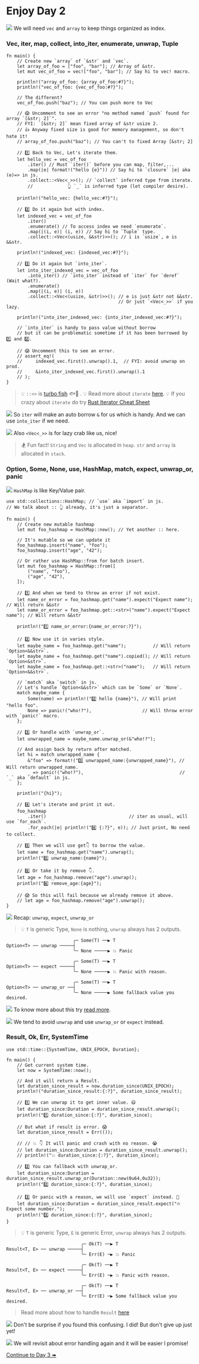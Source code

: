 # Enjoy Day 2

![](/assets/kat.png) <span class="speech-bubble">We will need `vec` and `array` to keep things organized as index.</span>

### Vec, iter, map, collect, into_iter, enumerate, unwrap, Tuple

```rust,editable
fn main() {
    // Create new `array` of `&str` and `vec`.
    let array_of_foo = ["foo", "bar"]; // Array of &str.
    let mut vec_of_foo = vec!["foo", "bar"]; // Say hi to vec! macro.

    println!("array_of_foo: {array_of_foo:#?}");
    println!("vec_of_foo: {vec_of_foo:#?}");

    // The different?
    vec_of_foo.push("baz"); // You can push more to Vec

    // 😱 Uncomment to see an error "no method named `push` found for array `[&str; 2]`".
    // FYI: `[&str; 2]` mean fixed array of &str usize 2.
    // 👍 Anyway fixed size is good for memory management, so don't hate it!
    // array_of_foo.push("baz"); // You can't to fixed Array [&str; 2]

    // 1️⃣ Back to Vec, Let's iterate them.
    let hello_vec = vec_of_foo
        .iter() // Must `iter()` before you can map, filter,...
        .map(|e| format!("hello {e}")) // Say hi to `closure` |e| aka (e)=> in js.
        .collect::<Vec<_>>(); // `collect` inferred type from iterate.
        //             👆 `_` is inferred type (let compiler desire).

    println!("hello_vec: {hello_vec:#?}");

    // 2️⃣ Do it again but with index.
    let indexed_vec = vec_of_foo
        .iter()
        .enumerate() // To access index we need `enumerate`.
        .map(|(i, e)| (i, e)) // Say hi to `Tuple` type.
        .collect::<Vec<(usize, &&str)>>(); // i is `usize`, e is &&str.

    println!("indexed_vec: {indexed_vec:#?}");

    // 3️⃣ Do it again but `into_iter`.
    let into_iter_indexed_vec = vec_of_foo
        .into_iter() // `into_iter` instead of `iter` for `deref` (Wait what?).
        .enumerate()
        .map(|(i, e)| (i, e))
        .collect::<Vec<(usize, &str)>>(); // e is just &str not &&str.
                                          // Or just `<Vec<_>>` if you lazy.

    println!("into_iter_indexed_vec: {into_iter_indexed_vec:#?}");

    // `into_iter` is handy to pass value without borrow
    // but it can be problematic sometime if it has been borrowed by 1️⃣ and 2️⃣.

    // 😱 Uncomment this to see an error.
    // assert_eq!(
    //     indexed_vec.first().unwrap().1,  // FYI: avoid unwrap on prod.
    //     &into_iter_indexed_vec.first().unwrap().1
    // );
}
```

> 💡 `::<>` is [turbo fish](https://turbo.fish/) <span style="transform: scaleX(-1);"><span>🐟💨</span></span> .
> 💡 Read more about `iterate` [here](https://doc.rust-lang.org/rust-by-example/trait/iter.html).
> 💡 If you crazy about `iterate` do try [Rust Iterator Cheat Sheet](https://danielkeep.github.io/itercheat_baked.html)

![](/assets/kat.png) <span class="speech-bubble">So `iter` will make an auto borrow `&` for us which is handy.
And we can use `into_iter` if we need.</span>

![](/assets/duck.png) <span class="speech-bubble">Also `<Vec<_>>` is for lazy crab like us, nice!</span>

> 🏂 Fun fact!
> `String` and `Vec` is allocated in `heap`.
> `str` and `array` is allocated in `stack`.

### Option, Some, None, use, HashMap, match, expect, unwrap_or, panic

![](/assets/kat.png) <span class="speech-bubble">`HashMap` is like Key/Value pair.</span>

```rust,editable
use std::collections::HashMap; // `use` aka `import` in js.
// We talk about :: 👆 already, it's just a separator.

fn main() {
    // Create new mutable hashmap
    let mut foo_hashmap = HashMap::new(); // Yet another :: here.

    // It's mutable so we can update it
    foo_hashmap.insert("name", "foo");
    foo_hashmap.insert("age", "42");

    // Or rather use HashMap::from for batch insert.
    let mut foo_hashmap = HashMap::from([
        ("name", "foo"),
        ("age", "42"),
    ]);

    // 1️⃣ And when we tend to throw an error if not exist.
    let name_or_error = foo_hashmap.get("name").expect("Expect name");        // Will return &&str
    let name_or_error = foo_hashmap.get::<str>("name").expect("Expect name"); // Will return &&str

    println!("1️⃣ name_or_error:{name_or_error:?}");

    // 2️⃣ Now use it in varies style.
    let maybe_name = foo_hashmap.get("name");          // Will return `Option<&&str>`.
    let maybe_name = foo_hashmap.get("name").copied(); // Will return `Option<&str>`.
    let maybe_name = foo_hashmap.get::<str>("name");   // Will return `Option<&&str>`.

    // `match` aka `switch` in js.
    // Let's handle `Option<&&str>` which can be `Some` or `None`.
    match maybe_name {
        Some(name) => println!("2️⃣ hello {name}"), // Will print "hello foo".
        None => panic!("who!?"),                   // Will throw error with `panic!` macro.
    };

    // 3️⃣ Or handle with `unwrap_or`.
    let unwrapped_name = maybe_name.unwrap_or(&"who!?");

    // And assign back by return after matched.
    let hi = match unwrapped_name {
        &"foo" => format!("3️⃣ unwrapped_name:{unwrapped_name}"), // Will return unwrapped_name.
        _ => panic!("who!?"),                                    // `_` aka `default` in js.
    };

    println!("{hi}");

    // 4️⃣ Let's iterate and print it out.
    foo_hashmap
        .iter()                               // iter as usual, will use `for_each`.
        .for_each(|e| println!("4️⃣ {:?}", e)); // Just print, No need to collect.

    // 5️⃣ Then we will use get👇 to borrow the value.
    let name = foo_hashmap.get("name").unwrap();
    println!("5️⃣ unwrap_name:{name}");

    // 6️⃣ Or take it by remove 👇.
    let age = foo_hashmap.remove("age").unwrap();
    println!("6️⃣ remove_age:{age}");

    // 😱 So this will fail because we already remove it above.
    // let age = foo_hashmap.remove("age").unwrap();
}
```

![](/assets/kat.png) <span class="speech-bubble">Recap: `unwrap`, `expect`, `unwrap_or`</span>

> 💡 `T` is generic Type, `None` is nothing, `unwrap` always has 2 outputs.

```
                         ╭─ Some(T) ──▶︎ T
Option<T> ── unwrap ─────┤
                         ╰─ None ─────▶︎ 💥 Panic
```

```
                         ╭─ Some(T) ──▶︎ T
Option<T> ── expect ─────┤
                         ╰─ None ─────▶︎ 💥 Panic with reason.
```

```
                         ╭─ Some(T) ──▶︎ T
Option<T> ── unwrap_or ──┤
                         ╰─ None ─────▶︎ Some fallback value you desired.
```

![](/assets/kat.png) <span class="speech-bubble">To know more about this try [read more](https://doc.rust-lang.org/rust-by-example/error/option_unwrap.html).</span>

![](/assets/duck.png) <span class="speech-bubble">We tend to avoid `unwrap` and use `unwrap_or` or `expect` instead.</span>

### Result, Ok, Err, SystemTime

```rust,editable
use std::time::{SystemTime, UNIX_EPOCH, Duration};

fn main() {
    // Get current system time.
    let now = SystemTime::now();

    // And it will return a Result.
    let duration_since_result = now.duration_since(UNIX_EPOCH);
    println!("duration_since_result:{:?}", duration_since_result);

    // 1️⃣ We can unwrap it to get inner value. 😃
    let duration_since:Duration = duration_since_result.unwrap();
    println!("1️⃣ duration_since:{:?}", duration_since);

    // But what if result is error. 😱
    let duration_since_result = Err(());

    // // 💥 👇 It will panic and crash with no reason. 😭
    // let duration_since:Duration = duration_since_result.unwrap();
    // println!("💥 duration_since:{:?}", duration_since);

    // 2️⃣ You can fallback with unwrap_or.
    let duration_since:Duration = duration_since_result.unwrap_or(Duration::new(0u64,0u32));
    println!("2️⃣ duration_since:{:?}", duration_since);

    // 3️⃣ Or panic with a reason, we will use `expect` instead. 🫣
    let duration_since:Duration = duration_since_result.expect("🔥 Expect some number.");
    println!("3️⃣ duration_since:{:?}", duration_since);
}
```

> 💡 `T` is generic Type, `E` is generic Error, `unwrap` always has 2 outputs.

```
                            ╭─ Ok(T) ──▶︎ T
Result<T, E> ── unwrap ─────┤
                            ╰─ Err(E) ─▶︎ 💥 Panic
```

```
                            ╭─ Ok(T) ──▶︎ T
Result<T, E> ── expect ─────┤
                            ╰─ Err(E) ─▶︎ 💥 Panic with reason.
```

```
                            ╭─ Ok(T) ──▶︎ T
Result<T, E> ── unwrap_or ──┤
                            ╰─ Err(E) ─▶︎ Some fallback value you desired.
```

> Read more about how to handle `Result` [here](https://doc.rust-lang.org/rust-by-example/error/result.html)

![](/assets/duck.png) <span class="speech-bubble">Don't be surprise if you found this confusing. I did! But don't give up just yet!</span>

![](/assets/kat.png) <span class="speech-bubble">We will revisit about error handling again and it will be easier I promise!</span>

[Continue to Day 3 ➠](./enjoy3.md)
